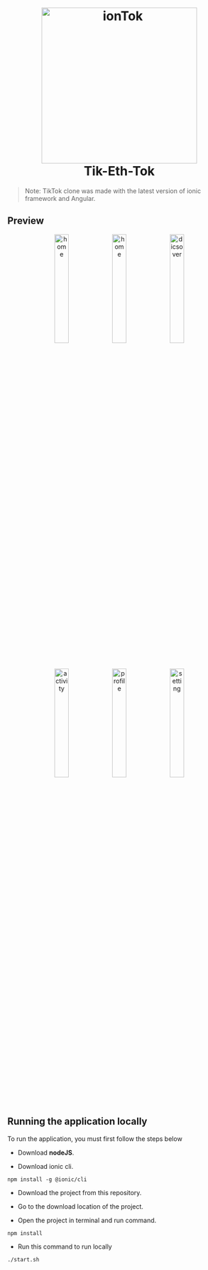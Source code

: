 <h1 align="center">
<img  width="350" src="https://sf16-scmcdn-sg.ibytedtos.com/goofy/tiktok/web/node/_next/static/images/logo-whole-c555aa707602e714ec956ac96e9db366.svg" alt="ionTok">
    <br>
    Tik-Eth-Tok
</h1>


> Note: TikTok clone was made with the latest version of ionic framework and Angular.

## Preview

<div align="center">
 <img alt="home"  title="home" src="https://res.cloudinary.com/alan4747/image/upload/v1632941770/samples/localhost_8100_tabs_home_iPhone_6_7_8_ri3wsx.png" style=" width: 25%;"/>
 <img alt="home"  title="home" src="https://res.cloudinary.com/alan4747/image/upload/v1632941774/samples/localhost_8100_tabs_home_iPhone_6_7_8_1_edaivz.png" style=" width: 25%;"/>
 <img alt="dicsover"  title="dicsover" src="https://res.cloudinary.com/alan4747/image/upload/v1632941749/samples/localhost_8100_tabs_home_iPhone_6_7_8_3_h9xz2v.png" style=" width: 25%;"/>
 <img alt="activity"  title="activity" src="https://res.cloudinary.com/alan4747/image/upload/v1632941740/samples/localhost_8100_tabs_home_iPhone_6_7_8_4_vcbhmo.png" style=" width: 25%;"/>
 <img alt="profile"  title="profile" src="https://res.cloudinary.com/alan4747/image/upload/v1632941740/samples/localhost_8100_tabs_home_iPhone_6_7_8_5_cporbl.png" style=" width: 25%;"/>
 <img alt="setting"  title="setting" src="https://res.cloudinary.com/alan4747/image/upload/v1632941740/samples/localhost_8100_tabs_home_iPhone_6_7_8_6_sbn1u4.png" style=" width: 25%;"/>
</div>


## Running the application locally

<p>To run the application, you must first follow the steps below</p>

* Download **nodeJS**.

* Download ionic cli.
 ~~~
npm install -g @ionic/cli
 ~~~

* Download the project from this repository.

* Go to the download location of the project.

* Open the project in terminal and run command.
~~~ 
npm install 
~~~

* Run this command to run locally
~~~
./start.sh
~~~
